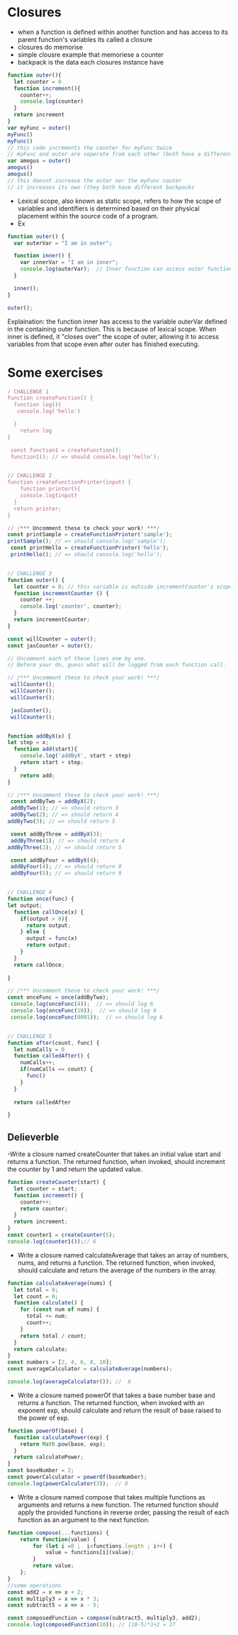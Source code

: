 # Closures
- when a function is defined within another function and has access to its parent function's variables its called a closure
- closures do memorise 
- simple clousre example that memoriese a counter
- backpack is the data each closures instance have 
```javascript
function outer(){
  let counter = 0
  function increment(){
    counter++;
    console.log(counter)
  }
  return increment
}
var myFunc = outer()
myFunc()
myFunc()
// this code increments the counter for myFunc twice
// myFunc and outer are seperate from each other (both have a different execution context
var amogus = outer()
amogus()
amogus()
// this doesnt increase the outer nor the myFunc couter
// it increases its own (they both have different backpacks 
```
- Lexical scope, also known as static scope, refers to how the scope of variables and identifiers is determined based on their physical placement within the source code of a program.
- Ex
```javascript
function outer() {
  var outerVar = "I am in outer";

  function inner() {
    var innerVar = "I am in inner";
    console.log(outerVar);  // Inner function can access outer function's variable
  }

  inner();
}

outer();
```
Explaination:  the function inner has access to the variable outerVar defined in the containing outer function. This is because of lexical scope. When inner is defined, it "closes over" the scope of outer, allowing it to access variables from that scope even after outer has finished executing.
# Some exercises 
```javascript
/ CHALLENGE 1
function createFunction() {
  function log(){
   console.log('hello')

  }
	return log
}

 const function1 = createFunction();
 function1(); // => should console.log('hello');


// CHALLENGE 2
function createFunctionPrinter(input) {
	function printer(){
    console.log(input)
  }
  return printer;
}

// /*** Uncomment these to check your work! ***/
const printSample = createFunctionPrinter('sample');
printSample(); // => should console.log('sample');
 const printHello = createFunctionPrinter('hello');
 printHello(); // => should console.log('hello');


// CHALLENGE 3
function outer() {
  let counter = 0; // this variable is outside incrementCounter's scope
  function incrementCounter () {
    counter ++;
    console.log('counter', counter);
  }
  return incrementCounter;
}

const willCounter = outer();
const jasCounter = outer();

// Uncomment each of these lines one by one.
// Before your do, guess what will be logged from each function call.

// /*** Uncomment these to check your work! ***/
 willCounter();
 willCounter();
 willCounter();

 jasCounter();
 willCounter();


function addByX(x) {
let step = x;
  function add(start){
    console.log('addByX', start + step)
    return start + step;
  }
	return add;
}

// /*** Uncomment these to check your work! ***/
 const addByTwo = addByX(2);
 addByTwo(1); // => should return 3
 addByTwo(2); // => should return 4
addByTwo(3); // => should return 5

 const addByThree = addByX(3);
 addByThree(1); // => should return 4
addByThree(2); // => should return 5

 const addByFour = addByX(4);
 addByFour(4); // => should return 8
 addByFour(5); // => should return 9


// CHALLENGE 4
function once(func) {
let output;
  function callOnce(x) {    
    if(output > 0){
      return output;
    } else {
      output = func(x)
      return output;
    }
  }
  return callOnce;
  
}

// /*** Uncomment these to check your work! ***/
const onceFunc = once(addByTwo);
 console.log(onceFunc(4));  // => should log 6
 console.log(onceFunc(10));  // => should log 6
 console.log(onceFunc(9001));  // => should log 6


// CHALLENGE 5
function after(count, func) {
  let numCalls = 0
  function calledAfter() {
    numCalls++;
    if(numCalls == count) {
      func()
    }
  }
  
  return calledAfter

}
```
## Delieverble 
-Write a closure named createCounter that takes an initial value start and returns a function. The returned function, when invoked, should increment the counter by 1 and return the updated value.

```javascript
function createCounter(start) {
  let counter = start;
  function increment() {
    counter++;
    return counter;
  }
  return increment;
}
const counter1 = createCounter(5);
console.log(counter1());// 6 
```
- Write a closure named calculateAverage that takes an array of numbers, nums, and returns a function. The returned function, when invoked, should calculate and return the average of the numbers in the array.

```javascript
function calculateAverage(nums) {
  let total = 0;
  let count = 0;
  function calculate() {
    for (const num of nums) {
      total += num;
      count++;
    }
    return total / count;
  }
  return calculate;
}
const numbers = [2, 4, 6, 8, 10];
const averageCalculator = calculateAverage(numbers);

console.log(averageCalculator()); //  6
```
- Write a closure named powerOf that takes a base number base and returns a function. The returned function, when invoked with an exponent exp, should calculate and return the result of base raised to the power of exp.
```javascript
function powerOf(base) {
  function calculatePower(exp) {
    return Math.pow(base, exp);
  }
  return calculatePower;
}
const baseNumber = 2;
const powerCalculator = powerOf(baseNumber);
console.log(powerCalculator(3));  // 8 
```
- Write a closure named compose that takes multiple functions as arguments and returns a new function. The returned function should apply the provided functions in reverse order, passing the result of each function as an argument to the next function.
```javascript
function compose(...functions) {
    return function(value) {
        for (let i =0 ;  i<functions.length ; i++) {
            value = functions[i](value);
        }
        return value;
    };
}
//some operations 
const add2 = x => x + 2;
const multiply3 = x => x * 3;
const subtract5 = x => x - 5;

const composedFunction = compose(subtract5, multiply3, add2);
console.log(composedFunction(10)); // (10-5)*3+2 = 17
```
